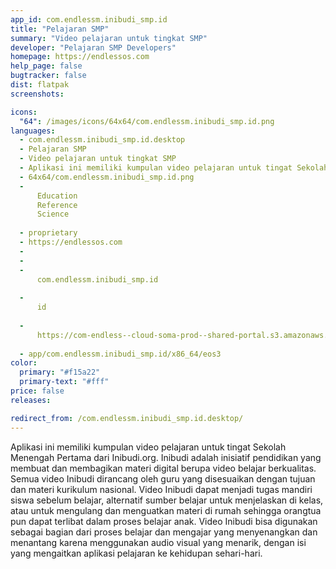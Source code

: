 ```yaml
---
app_id: com.endlessm.inibudi_smp.id
title: "Pelajaran SMP"
summary: "Video pelajaran untuk tingkat SMP"
developer: "Pelajaran SMP Developers"
homepage: https://endlessos.com
help_page: false
bugtracker: false
dist: flatpak
screenshots:

icons:
  "64": /images/icons/64x64/com.endlessm.inibudi_smp.id.png
languages:
  - com.endlessm.inibudi_smp.id.desktop
  - Pelajaran SMP
  - Video pelajaran untuk tingkat SMP
  - Aplikasi ini memiliki kumpulan video pelajaran untuk tingat Sekolah Menengah Pertama dari Inibudi.org. Inibudi adalah inisiatif pendidikan yang membuat dan membagikan materi digital berupa video belajar berkualitas. Semua video Inibudi dirancang oleh guru yang disesuaikan dengan tujuan dan materi kurikulum nasional. Video Inibudi dapat menjadi tugas mandiri siswa sebelum belajar, alternatif sumber belajar untuk menjelaskan di kelas, atau untuk mengulang dan menguatkan materi di rumah sehingga orangtua pun dapat terlibat dalam proses belajar anak. Video Inibudi bisa digunakan sebagai bagian dari proses belajar dan mengajar yang menyenangkan dan menantang karena menggunakan audio visual yang menarik, dengan isi yang mengaitkan aplikasi pelajaran ke kehidupan sehari-hari.
  - 64x64/com.endlessm.inibudi_smp.id.png
  - 
      Education
      Reference
      Science
    
  - proprietary
  - https://endlessos.com
  - 
  - 
  - 
      com.endlessm.inibudi_smp.id
    
  - 
      id
    
  - 
      https://com-endless--cloud-soma-prod--shared-portal.s3.amazonaws.com/app189.appCenterThumbnail.dbe837f1-0ae7-4562-a2c9-8b40052d6c20.jpg
    
  - app/com.endlessm.inibudi_smp.id/x86_64/eos3
color:
  primary: "#f15a22"
  primary-text: "#fff"
price: false
releases:

redirect_from: /com.endlessm.inibudi_smp.id.desktop/
---
```


<p>Aplikasi ini memiliki kumpulan video pelajaran untuk tingat Sekolah Menengah Pertama dari Inibudi.org. Inibudi adalah inisiatif pendidikan yang membuat dan membagikan materi digital berupa video belajar berkualitas. Semua video Inibudi dirancang oleh guru yang disesuaikan dengan tujuan dan materi kurikulum nasional. Video Inibudi dapat menjadi tugas mandiri siswa sebelum belajar, alternatif sumber belajar untuk menjelaskan di kelas, atau untuk mengulang dan menguatkan materi di rumah sehingga orangtua pun dapat terlibat dalam proses belajar anak. Video Inibudi bisa digunakan sebagai bagian dari proses belajar dan mengajar yang menyenangkan dan menantang karena menggunakan audio visual yang menarik, dengan isi yang mengaitkan aplikasi pelajaran ke kehidupan sehari-hari.</p>